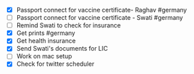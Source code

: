 - [x] Passport connect for vaccine certificate- Raghav #germany 
- [ ] Passport connect for vaccine certificate - Swati #germany 
- [ ] Remind Swati to check for insurance
- [x] Get prints #germany 
- [x] Get health insurance
- [x] Send Swati's documents for LIC
- [ ] Work on mac setup
- [x] Check for twitter scheduler